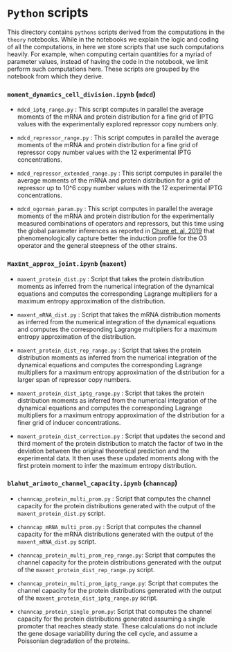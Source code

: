 # `Python` scripts

This directory contains `pythons` scripts derived from the computations in the
`theory` notebooks. While in the notebooks we explain the logic and coding of
all the computations, in here we store scripts that use such computations
heavily. For example, when computing certain quantities for a myriad of
parameter values, instead of having the code in the notebook, we limit perform
such computations here. These scripts are grouped by the notebook from which
they derive.

### `moment_dynamics_cell_division.ipynb` (`mdcd`)

- `mdcd_iptg_range.py` : This script computes in parallel the average moments
  of the mRNA and protein distribution for a fine grid of IPTG values with the
  experimentally explored repressor copy numbers only.

- `mdcd_repressor_range.py` : This script computes in parallel the average
  moments of the mRNA and protein distribution for a fine grid of repressor
  copy number values with the 12 experimental IPTG concentrations.

- `mdcd_repressor_extended_range.py` : This script computes in parallel the average
  moments of the mRNA and protein distribution for a grid of repressor up to 10^6
  copy number values with the 12 experimental IPTG concentrations.

- `mdcd_ogorman_param.py` : This script computes in parallel the average
  moments of the mRNA and protein distribution for the experimentally measured
  combinations of operators and repressors, but this time using the global
  parameter inferences as reported in [Chure et. al, 2019](https://www.rpgroup.caltech.edu/mwc_mutants/index.html)
  that phenomenologically capture better the induction profile for the O3
  operator and the general steepness of the other strains.

### `MaxEnt_approx_joint.ipynb` (`maxent`)

- `maxent_protein_dist.py` : Script that takes the protein distribution moments
  as inferred from the numerical integration of the dynamical equations and
  computes the corresponding Lagrange multipliers for a maximum entropy
  approximation of the distribution.

- `maxent_mRNA_dist.py` : Script that takes the mRNA distribution moments as
  inferred from the numerical integration of the dynamical equations and
  computes the corresponding Lagrange multipliers for a maximum entropy
  approximation of the distribution.

- `maxent_protein_dist_rep_range.py` : Script that takes the protein
  distribution moments as inferred from the numerical integration of the
  dynamical equations and computes the corresponding Lagrange multipliers for a
  maximum entropy approximation of the distribution for a larger span of
  repressor copy numbers.

- `maxent_protein_dist_iptg_range.py` : Script that takes the protein
  distribution moments as inferred from the numerical integration of the
  dynamical equations and computes the corresponding Lagrange multipliers for a
  maximum entropy approximation of the distribution for a finer grid of inducer
  concentrations.
    
- `maxent_protein_dist_correction.py` : Script that updates the second and third
  moment of the protein distribution to match the factor of two in the
  deviation between the original theoretical prediction and the experimental
  data. It then uses these updated moments along with the first protein moment
  to infer the maximum entropy distribution.

### `blahut_arimoto_channel_capacity.ipynb` (`channcap`)

- `channcap_protein_multi_prom.py` : Script that computes the channel capacity
  for the protein distributions generated with the output of the
  `maxent_protein_dist.py` script.

- `channcap_mRNA_multi_prom.py` : Script that computes the channel capacity for
  the mRNA distributions generated with the output of the `maxent_mRNA_dist.py`
  script.

- `channcap_protein_multi_prom_rep_range.py`: Script that computes the channel
  capacity for the protein distributions generated with the output of the
  `maxent_protein_dist_rep_range.py` script.

- `channcap_protein_multi_prom_iptg_range.py`: Script that computes the channel
  capacity for the protein distributions generated with the output of the
  `maxent_protein_dist_iptg_range.py` script.

- `channcap_protein_single_prom.py`: Script that computes the channel capacity
  for the protein distributions generated assuming a single promoter that
  reaches steady state. These calculations do not include the gene dosage
  variability during the cell cycle, and assume a Poissonian degradation of the
  proteins.